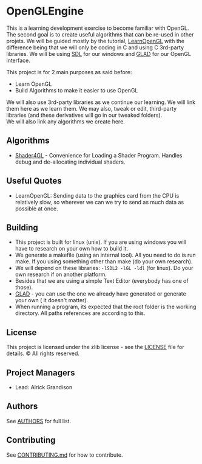 # OpenGLEngine
This is a learning development exercise to become familiar with OpenGL.  The second goal is to create useful algorithms that can be re-used in other projets.  We will be guided mostly by the tutorial, [LearnOpenGL](https://learnopengl.com/) with the difference being that we will only be coding in C and using C 3rd-party libraries.  We will be using [SDL](https://www.libsdl.org/) for our windows and [GLAD](https://glad.dav1d.de/) for our OpenGL interface.

This project is for 2 main purposes as said before:
* Learn OpenGL
* Build Algorithms to make it easier to use OpenGL

We will also use 3rd-party libraries as we continue our learning.  We will link them here as we learn them.
We may also, tweak or edit, third-party libraries (and these derivatives will go in our tweaked folders).  
We will also link any algorithms we create here.

## Algorithms
* [Shader4GL](src/APPLICATION/Algorithms/Shader4GL/) - Convenience for Loading a Shader Program.  Handles debug and de-allocating individual shaders.

## Useful Quotes
* LearnOpenGL: Sending data to the graphics card from the CPU is relatively slow, so wherever we can we try to send as much data as possible at once. 

## Building
* This project is built for linux (unix).  If you are using windows you will have to research on your own how to build it.
* We generate a makefile (using an internal tool).  All you need to do is run make. If you using something other than make (do your own research).
* We will depend on these libraries: `-lSDL2 -lGL -ldl` (for linux).  Do your own research if on another platform.
* Besides that we are using a simple Text Editor (everybody has one of those).
* [GLAD](https://glad.dav1d.de/) - you can use the one we already have generated or generate your own ( it doesn't matter). 
* When running a program, its expected that the root folder is the working directory.  All paths references are according to this.

## License
This project is licensed under the zlib license - see the [LICENSE](LICENSE) file for details.
© All rights reserved.

## Project Managers
* Lead:		Alrick Grandison


## Authors
See [AUTHORS](AUTHORS) for full list.

## Contributing
See [CONTRIBUTING.md](CONTRIBUTING.md) for how to contribute.


<br/><br/>
